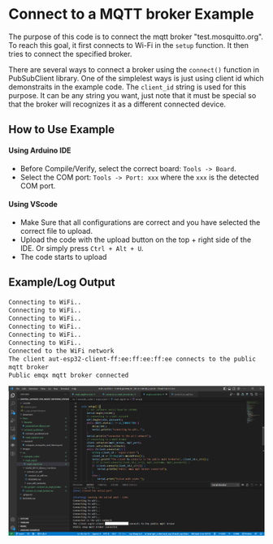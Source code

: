 # Connect to a MQTT broker Example

The purpose of this code is to connect the mqtt broker "test.mosquitto.org". To reach this goal, it first connects to Wi-Fi in the `setup` function. It then tries to connect the specified broker.

There are several ways to connect a broker using the `connect()` function in PubSubClient library. One of the simplelest ways is just using client id which demonstraits in the example code. The `client_id` string is used for this purpose. It can be any string you want, just note that it must be special so that the broker will recognizes it as a different connected device.

## How to Use Example
#### Using Arduino IDE

* Before Compile/Verify, select the correct board: `Tools -> Board`.
* Select the COM port: `Tools -> Port: xxx` where the `xxx` is the detected COM port.

#### Using VScode

* Make Sure that all configurations are correct and you have selected the correct file to upload.
* Upload the code with the upload button on the top + right side of the IDE. Or simply press `Ctrl + Alt + U`.
* The code starts to upload

## Example/Log Output

```
Connecting to WiFi..
Connecting to WiFi..
Connecting to WiFi..
Connecting to WiFi..
Connecting to WiFi..
Connecting to WiFi..
Connected to the WiFi network
The client aut-esp32-client-ff:ee:ff:ee:ff:ee connects to the public mqtt broker
Public emqx mqtt broker connected
```

<p align="center">
  <img
    src="./1_mqtt_broker_connected.PNG"
    width="1500" border="0" alt="mqtt broker connected">
</p>
